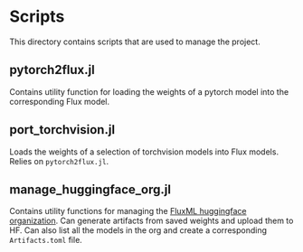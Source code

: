 # Scripts

This directory contains scripts that are used to manage the project.

## pytorch2flux.jl

Contains utility function for loading the weights of a pytorch model into the corresponding Flux model.

## port_torchvision.jl

Loads the weights of a selection of torchvision models into Flux models. Relies on `pytorch2flux.jl`.

## manage_huggingface_org.jl

Contains utility functions for managing the [FluxML huggingface organization](https://huggingface.co/FluxML).
Can generate artifacts from saved weights and upload them to HF.
Can also list all the models in the org and create a corresponding `Artifacts.toml` file.
